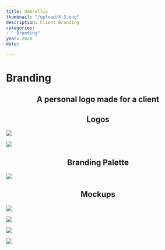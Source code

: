 ```yaml
---
title: Umbrellis
thumbnail: "/upload/4-3.png"
description: Client Branding
categories:
- " Branding"
year: 2020
date: 

---
```

<left><h1>Branding</h1></left>

<center><h2>A personal logo made for a client</h2></center>

<center><h2>Logos</h2></center>

![](/upload/1-4.png)

![](/upload/2-4.png)

<center><h2>Branding Palette</h2></center>

![](/upload/3-4.png)

<center><h2>Mockups</h2></center>

![](/upload/mockup.png)

![](/upload/pin_button_mockup_4.png)

![](/upload/pin_button_mockup_1.png)

![](/upload/curled-sticker-mockup-2.png)